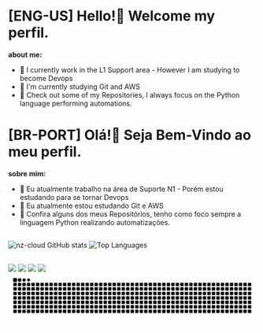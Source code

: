 # [ENG-US] Hello!👋  Welcome my perfil.

**about me:**
  - 🔭 I currently work in the L1 Support area - However I am studying to become Devops 
  - 📖 I'm currently studying Git and AWS
  - 🧐 Check out some of my Repositories, I always focus on the Python language performing automations.

  
# [BR-PORT] Olá!👋  Seja Bem-Vindo ao meu perfil.

**sobre mim:**
  - 🔭 Eu atualmente trabalho na área de Suporte N1 - Porém estou estudando para se tornar Devops 
  - 📖 Eu atualmente estou estudando Git e AWS
  - 🧐 Confira alguns dos meus Repositórios, tenho como foco sempre a linguagem Python realizando automatizações.

## 

![nz-cloud GitHub stats](https://github-readme-stats.vercel.app/api?username=nz-cloud\&rank_icon=github) ![Top Languages](https://github-readme-stats.vercel.app/api/top-langs/?username=nz-cloud\&layout=compact)



 ##
<div> 
  <a href="https://instagram.com/nicolamlima" target="_blank"><img src="https://img.shields.io/badge/-Instagram-%23E4405F?style=for-the-badge&logo=instagram&logoColor=white" target="_blank"></a>
 <a href="[https://discord.gg/wagxzStdcR](https://discord.com/channels/@me)" target="_blank"><img src="https://img.shields.io/badge/Discord-7289DA?style=for-the-badge&logo=discord&logoColor=white" target="_blank"></a> 
  <a href = "mailto:nlima3297@gmail.com"><img src="https://img.shields.io/badge/-Gmail-%23333?style=for-the-badge&logo=gmail&logoColor=white" target="_blank"></a>
  <a href="[https://linkedin.com/in/nicolas-mendonça-239a27279]"target="_blank"><img src="https://img.shields.io/badge/-LinkedIn-%230077B5?style=for-the-badge&logo=linkedin&logoColor=white" target="_blank"></a> 
</div>

<picture align="center">
  <source media="(prefers-color-scheme: dark)" srcset="https://raw.githubusercontent.com/nz-cloud/nz-cloud/output/github-contribution-grid-snake-dark.svg">
  <source media="(prefers-color-scheme: light)" srcset="https://raw.githubusercontent.com/nz-cloud/nz-cloud/output/github-contribution-grid-snake-dark.svg">
  <img align="center" alt="github contribution grid snake animation" src="https://raw.githubusercontent.com/nz-cloud/nz-cloud/output/github-contribution-grid-snake.svg">
</picture>
